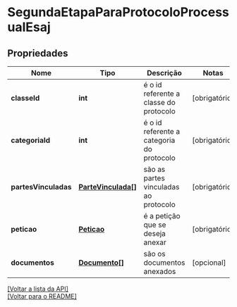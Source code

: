 # SegundaEtapaParaProtocoloProcessualEsaj

## Propriedades
Nome | Tipo | Descrição | Notas
------------ | ------------- | ------------- | -------------
**classeId** | **int** | é o id referente a classe do protocolo | [obrigatório] 
**categoriaId** | **int** | é o id referente a categoria do protocolo | [obrigatório] 
**partesVinculadas** | [**ParteVinculada[]**](./ParteVinculada.md) | são as partes vinculadas ao protocolo | [obrigatório] 
**peticao** | [**Peticao**](../protocol/Peticao.md) | é a petição que se deseja anexar | [obrigatório] 
**documentos** | [**Documento[]**](../Documento.md) | são os documentos anexados | [opcional]  

[[Voltar a lista da API]](../../../README.md#Documentação-para-os-Endpoints-da-API)    
[[Voltar para o README]](../../../README.md#Intima.ai---SDK-PHP)
